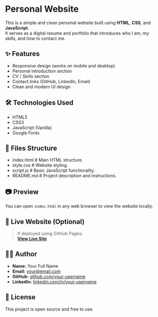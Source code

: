 # Personal Website

This is a simple and clean personal website built using **HTML**, **CSS**, and **JavaScript**.  
It serves as a digital resume and portfolio that introduces who I am, my skills, and how to contact me.

## ✨ Features

- Responsive design (works on mobile and desktop)
- Personal introduction section
- CV / Skills section
- Contact links (GitHub, LinkedIn, Email)
- Clean and modern UI design

## 🛠 Technologies Used

- HTML5
- CSS3
- JavaScript (Vanilla)
- Google Fonts

## 📁 Files Structure

- index.html # Main HTML structure.
- style.css # Website styling.
- script.js # Basic JavaScript functionality.
- README.md # Project description and instructions.

## 📷 Preview

You can open `index.html` in any web browser to view the website locally.

## 🚀 Live Website (Optional)

> If deployed using GitHub Pages:  
**[View Live Site](https://your-username.github.io/repo-name/)**

## 🧑‍💼 Author

- **Name:** Your Full Name  
- **Email:** your@email.com  
- **GitHub:** [github.com/your-username](https://github.com/your-username)  
- **LinkedIn:** [linkedin.com/in/your-username](https://linkedin.com/in/your-username)

## 📜 License

This project is open source and free to use.
